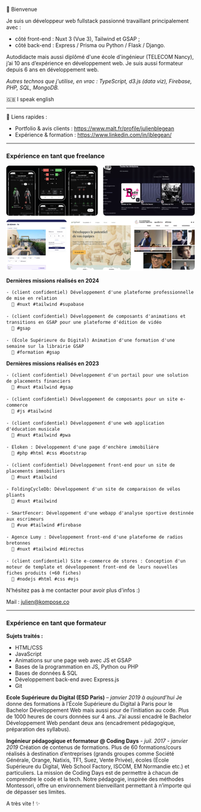 👋 Bienvenue

Je suis un développeur web fullstack passionné travaillant principalement avec :
- côté front-end : Nuxt 3 (Vue 3), Tailwind et GSAP ;
- côté back-end : Express / Prisma ou Python / Flask / Django.

Autodidacte mais aussi diplômé d'une école d'ingénieur (TELECOM Nancy), j’ai 10 ans d’expérience en développement web. Je suis aussi formateur depuis 6 ans en développement web.

*Autres technos que j'utilise, en vrac : TypeScript, d3.js (data viz), Firebase, PHP, SQL, MongoDB.*

🇬🇧 I speak english

---

🔗 Liens rapides :
- Portfolio & avis clients : https://www.malt.fr/profile/julienblegean
- Expérience & formation : https://www.linkedin.com/in/jblegean/

---

### Expérience en tant que freelance

![](/screens.png)

**Dernières missions réalisés en 2024**

```
- (client confidentiel) Développement d'une plateforme professionnelle de mise en relation
  🔧 #nuxt #tailwind #supabase

- (client confidentiel) Développement de composants d'animations et transitions en GSAP pour une plateforme d'édition de vidéo
  🔧 #gsap

- (École Supérieure du Digital) Animation d'une formation d'une semaine sur la librairie GSAP
  🔧 #formation #gsap
```

**Dernières missions réalisés en 2023**

```
- (client confidentiel) Développement d'un portail pour une solution de placements financiers
  🔧 #nuxt #tailwind #gsap

- (client confidentiel) Développement de composants pour un site e-commerce
  🔧 #js #tailwind

- (client confidentiel) Développement d'une web application d'éducation musicale
  🔧 #nuxt #tailwind #pwa

- Eloken : Développement d'une page d'enchère immobilière
  🔧 #php #html #css #bootstrap

- (client confidentiel) Développement front-end pour un site de placements immobiliers
  🔧 #nuxt #tailwind

- FoldingCycleDb: Développement d'un site de comparaison de vélos pliants
  🔧 #nuxt #tailwind

- SmartFencer: Développement d'une webapp d'analyse sportive destinnée aux escrimeurs
  🔧 #vue #tailwind #firebase

- Agence Lumy : Développement front-end d'une plateforme de radios bretonnes
  🔧 #nuxt #tailwind #directus

- (client confidentiel) Site e-commerce de stores : Conception d'un moteur de template et développement front-end de leurs nouvelles fiches produits (+60 fiches)
  🔧 #nodejs #html #css #ejs
```

N'hésitez pas à me contacter pour avoir plus d'infos :)

Mail : julien@kompose.co

---

### Expérience en tant que formateur

**Sujets traités :**
- HTML/CSS
- JavaScript
- Animations sur une page web avec JS et GSAP
- Bases de la programmation en JS, Python ou PHP
- Bases de données & SQL
- Développement back-end avec Express.js
- Git

**Ecole Supérieure du Digital (ESD Paris)** – *janvier 2019 à aujourd’hui*
Je donne des formations à l’École Supérieure du Digital à Paris pour le Bachelor
Développement Web mais aussi pour de l’initiation au code. Plus de 1000 heures de cours
données sur 4 ans. J’ai aussi encadré le Bachelor Développement Web pendant deux ans
(encadrement pédagogique, préparation des syllabus).

**Ingénieur pédagogique et formateur @ Coding Days** - *juil. 2017 - janvier 2019*
Création de contenus de formations.
Plus de 60 formations/cours réalisés à destination d’entreprises (grands groupes comme
Société Générale, Orange, Natixis, TF1, Suez, Vente Privée), écoles (École Supérieure du
Digital, Web School Factory, ISCOM, EM Normandie etc.) et particuliers.
La mission de Coding Days est de permettre à chacun de comprendre le code et la tech.
Notre pédagogie, inspirée des méthodes Montessori, offre un environnement bienveillant
permettant à n’importe qui de dépasser ses limites.



A très vite ! ✨
